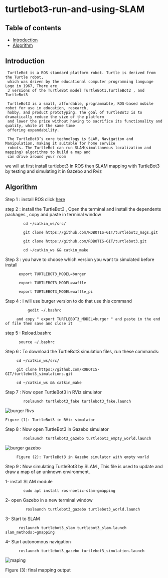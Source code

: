 # turtlebot3-run-and-using-SLAM


## Table of contents
* [Introduction](#Introduction)
* [Algorithm](#Algorithm)

## Introduction

     TurtleBot is a ROS standard platform robot. Turtle is derived from the Turtle robot, 
     which was driven by the educational computer programming language Logo in 1967, There are
     3 versions of the TurtleBot model TurtleBot1,TurtleBot2 , and TurtleBot3

     TurtleBot3 is a small, affordable, programmable, ROS-based mobile robot for use in education, research,
     hobby, and product prototyping. The goal of TurtleBot3 is to dramatically reduce the size of the platform
     and lower the price without having to sacrifice its functionality and quality, while at the same time 
     offering expandability.
     
     The TurtleBot3’s core technology is SLAM, Navigation and Manipulation, making it suitable for home service
     robots. The TurtleBot can run SLAM(simultaneous localization and mapping) algorithms to build a map and 
     can drive around your room
  
   we will at first install turtlebot3 in ROS then SLAM mapping with TurtleBot3 by  testing and simulating it
   in Gazebo and Rviz


 ## Algorithm
 
 Step 1 : install ROS click [here](https://github.com/Wafaa-Almadhoun/Ros-install-in-Windows-10-with-64-bit-operating-system)
 
 step 2 :  install the TurtleBot3 , Open the terminal and install the dependents packages , copy and paste in terminal window
 
 
            cd ~/catkin_ws/src/
            
            git clone https://github.com/ROBOTIS-GIT/turtlebot3_msgs.git
            
            git clone https://github.com/ROBOTIS-GIT/turtlebot3.git
            
            cd ~/catkin_ws && catkin_make
            


 
 Step 3 : you have to choose which version you want to simulated before install
 
          export TURTLEBOT3_MODEL=burger

          export TURTLEBOT3_MODEL=waffle

          export TURTLEBOT3_MODEL=waffle_pi
 
 
 Step 4 : i will use burger version to do that use this command 
 
              gedit ~/.bashrc
            
         and copy " export TURTLEBOT3_MODEL=burger " and paste in the end of file then save and close it 
   
   
step 5 : Reload.bashrc

          source ~/.bashrc
          
          
 Step 6 : To download the TurtleBot3 simulation files, run these commands:
 
         cd ~/catkin_ws/src/
         
         git clone https://github.com/ROBOTIS-GIT/turtlebot3_simulations.git
         
         cd ~/catkin_ws && catkin_make
 
 
 
 Step 7 : Now open TurtleBot3 in RViz simulator 
 
 
            roslaunch turtlebot3_fake turtlebot3_fake.launch
            
   ![burger Rivs](https://user-images.githubusercontent.com/64277741/191304511-cf512cdf-40c8-4d5b-a8e5-7727a4bb454c.png)

    Figure (1): TurtleBot3 in RViz simulator 
    

 Step 8 :  Now open TurtleBot3 in Gazebo simulator 
 
    
            roslaunch turtlebot3_gazebo turtlebot3_empty_world.launch
            
            
 ![burger gazebo ](https://user-images.githubusercontent.com/64277741/191305201-0126e135-94e7-4b05-b912-8123b4d9a869.png)
 

         Figure (2): TurtleBot3 in Gazebo simulator with empty world 
 
  
  Step 9 :  Now simulating TurtleBot3 by SLAM , This file is used to update  and draw a map of an unknown environment.
  
   1-  install SLAM module
          
          
            sudo apt install ros-noetic-slam-gmapping
            
            
            
          
   2- open Gazebo in a new terminal window
          
          
             roslaunch turtlebot3_gazebo turtlebot3_world.launch
             
             
             
             
         
   3- Start to SLAM 
         

          roslaunch turtlebot3_slam turtlebot3_slam.launch slam_methods:=gmapping
          
          
          
  
   4- Start autonomous navigation 
         
         
          roslaunch turtlebot3_gazebo turtlebot3_simulation.launch
  
  ![maping ](https://user-images.githubusercontent.com/64277741/191309375-2fa42780-2e73-46ca-8170-e955da1c54a6.png)

 Figure (3): final mapping output
